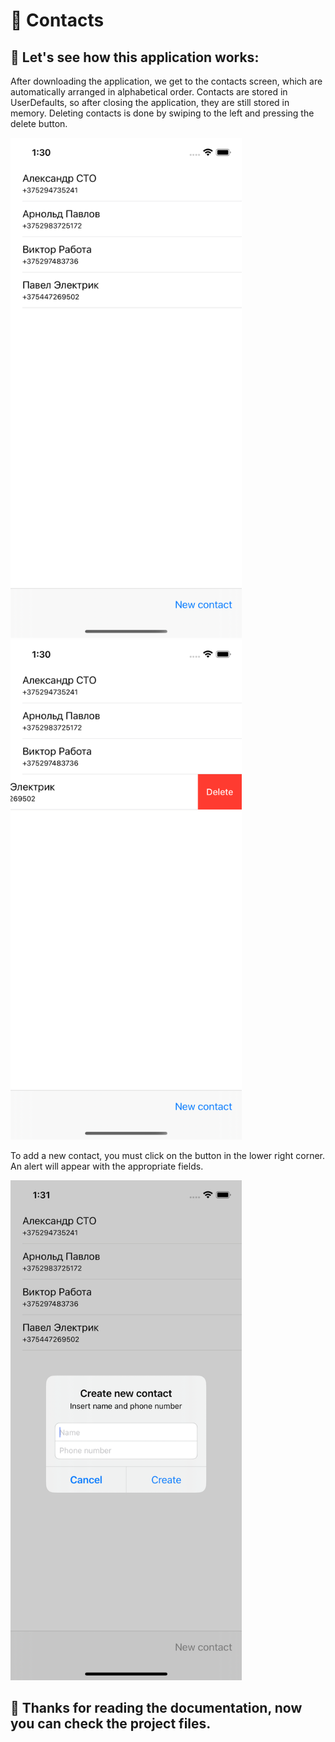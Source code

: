 # 🤳 Contacts

## 📲 Let's see how this application works:

After downloading the application, we get to the contacts screen, which are automatically arranged in alphabetical order. Contacts are stored in UserDefaults, so after closing the application, they are still stored in memory. Deleting contacts is done by swiping to the left and pressing the delete button.

<body>
  <p>
    <img src="https://raw.githubusercontent.com/Scooterminsk/Contacts/main/Screenshots/StartScreen.png" alt="Start Screen" style="height: 800px;">
    <img src="https://raw.githubusercontent.com/Scooterminsk/Contacts/main/Screenshots/DeleteSwipe.png" alt="Delete Swipe" style="height: 800px;">
  </p>
 </body>
 
 To add a new contact, you must click on the button in the lower right corner. An alert will appear with the appropriate fields.
 
 <img src="https://raw.githubusercontent.com/Scooterminsk/Contacts/main/Screenshots/NewContact.png" alt="New Contact" style="height: 800px;"/>

<br />

## 🎉 Thanks for reading the documentation, now you can check the project files.
